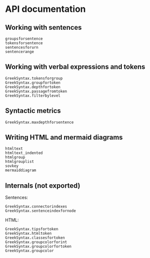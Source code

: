 # API documentation


## Working with sentences

```@docs
groupsforsentence
tokensforsentence
sentencesforurn
sentencerange
```

## Working with verbal expressions and tokens

```@docs
GreekSyntax.tokensforgroup
GreekSyntax.groupfortoken
GreekSyntax.depthfortoken
GreekSyntax.passagefromtoken
GreekSyntax.filterbylevel

```

## Syntactic metrics


```@docs
GreekSyntax.maxdepthforsentence
```

## Writing HTML and mermaid diagrams

```@docs
htmltext
htmltext_indented
htmlgroup
htmlgrouplist
sovkey
mermaiddiagram
```



## Internals (not exported)

Sentences:

```@docs
GreekSyntax.connectorindexes
GreekSyntax.sentenceindexfornode
```

HTML:

```@docs
GreekSyntax.tipsfortoken
GreekSyntax.htmltoken
GreekSyntax.classesfortoken
GreekSyntax.groupcolorforint
GreekSyntax.groupcolorfortoken
GreekSyntax.groupcolor
```